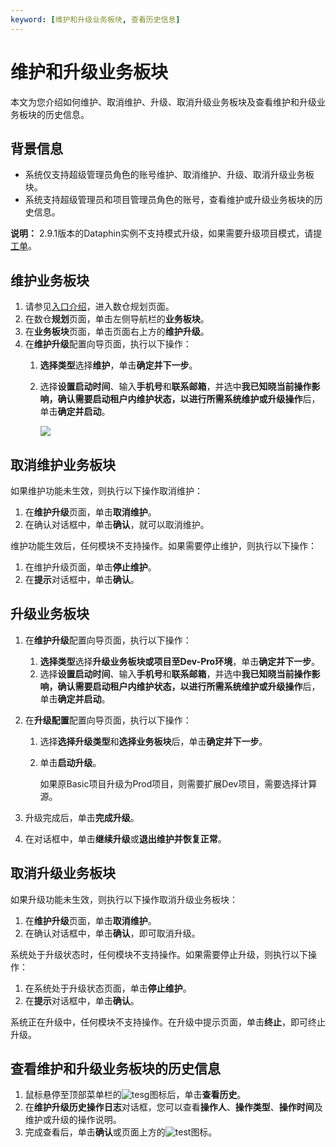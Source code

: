 ```yaml
---
keyword: [维护和升级业务板块, 查看历史信息]
---
```


# 维护和升级业务板块

本文为您介绍如何维护、取消维护、升级、取消升级业务板块及查看维护和升级业务板块的历史信息。

## 背景信息

-   系统仅支持超级管理员角色的账号维护、取消维护、升级、取消升级业务板块。
-   系统支持超级管理员和项目管理员角色的账号，查看维护或升级业务板块的历史信息。

**说明：** 2.9.1版本的Dataphin实例不支持模式升级，如果需要升级项目模式，请提[工单](https://selfservice.console.aliyun.com/ticket/createIndex?spm=a2c4g.11186623.2.15.45574036bbJAFz)。

## 维护业务板块

1.  请参见[入口介绍](/cn.zh-CN/数仓规划/概述.md)，进入数仓规划页面。
2.  在数仓**规划**页面，单击左侧导航栏的**业务板块**。
3.  在**业务板块**页面，单击页面右上方的**维护升级**。
4.  在**维护升级**配置向导页面，执行以下操作：
    1.  **选择类型**选择**维护**，单击**确定并下一步**。
    2.  选择**设置启动时间**、输入**手机号**和**联系邮箱**，并选中**我已知晓当前操作影响，确认需要启动租户内维护状态，以进行所需系统维护或升级操作**后，单击**确定并启动**。

        ![](https://static-aliyun-doc.oss-accelerate.aliyuncs.com/assets/img/zh-CN/3755209951/p62026.png)


## 取消维护业务板块

如果维护功能未生效，则执行以下操作取消维护：

1.  在**维护升级**页面，单击**取消维护**。
2.  在确认对话框中，单击**确认**，就可以取消维护。

维护功能生效后，任何模块不支持操作。如果需要停止维护，则执行以下操作：

1.  在维护升级页面，单击**停止维护**。
2.  在**提示**对话框中，单击**确认**。

## 升级业务板块

1.  在**维护升级**配置向导页面，执行以下操作：
    1.  **选择类型**选择**升级业务板块或项目至Dev-Pro环境**，单击**确定并下一步**。
    2.  选择**设置启动时间**、输入**手机号**和**联系邮箱**，并选中**我已知晓当前操作影响，确认需要启动租户内维护状态，以进行所需系统维护或升级操作**后，单击**确定并启动**。
2.  在**升级配置**配置向导页面，执行以下操作：
    1.  选择**选择升级类型**和**选择业务板块**后，单击**确定并下一步**。
    2.  单击**启动升级**。

        如果原Basic项目升级为Prod项目，则需要扩展Dev项目，需要选择计算源。

3.  升级完成后，单击**完成升级**。
4.  在对话框中，单击**继续升级**或**退出维护并恢复正常**。

## 取消升级业务板块

如果升级功能未生效，则执行以下操作取消升级业务板块：

1.  在**维护升级**页面，单击**取消维护**。
2.  在确认对话框中，单击**确认**，即可取消升级。

系统处于升级状态时，任何模块不支持操作。如果需要停止升级，则执行以下操作：

1.  在系统处于升级状态页面，单击**停止维护**。
2.  在**提示**对话框中，单击**确认**。

系统正在升级中，任何模块不支持操作。在升级中提示页面，单击**终止**，即可终止升级。

## 查看维护和升级业务板块的历史信息

1.  鼠标悬停至顶部菜单栏的![tesg](https://static-aliyun-doc.oss-accelerate.aliyuncs.com/assets/img/zh-CN/3755209951/p110457.png)图标后，单击**查看历史**。
2.  在**维护升级历史操作日志**对话框，您可以查看**操作人**、**操作类型**、**操作时间**及维护或升级的操作说明。
3.  完成查看后，单击**确认**或页面上方的![test](https://static-aliyun-doc.oss-accelerate.aliyuncs.com/assets/img/zh-CN/4755209951/p143918.png)图标。

